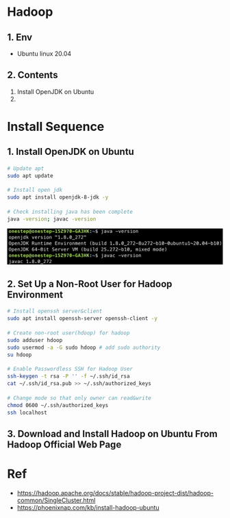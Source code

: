 # Hadoop
## 1. Env
* Ubuntu linux 20.04
## 2. Contents
1. Install OpenJDK on Ubuntu
2.

# Install Sequence
## 1. Install OpenJDK on Ubuntu
```zsh
# Update apt
sudo apt update

# Install open jdk
sudo apt install openjdk-8-jdk -y

# Check installing java has been complete
java -version; javac -version
```
![check_java](./img/check_java.png)

## 2. Set Up a Non-Root User for Hadoop Environment
```zsh
# Install openssh server&client
sudo apt install openssh-server openssh-client -y

# Create non-root user(hdoop) for hadoop
sudo adduser hdoop
sudo usermod -a -G sudo hdoop # add sudo authority
su hdoop

# Enable Passwordless SSH for Hadoop User
ssh-keygen -t rsa -P '' -f ~/.ssh/id_rsa
cat ~/.ssh/id_rsa.pub >> ~/.ssh/authorized_keys

# Change mode so that only owner can read&write 
chmod 0600 ~/.ssh/authorized_keys
ssh localhost
```
## 3. Download and Install Hadoop on Ubuntu From Hadoop Official Web Page

# Ref
*  https://hadoop.apache.org/docs/stable/hadoop-project-dist/hadoop-common/SingleCluster.html
* https://phoenixnap.com/kb/install-hadoop-ubuntu
